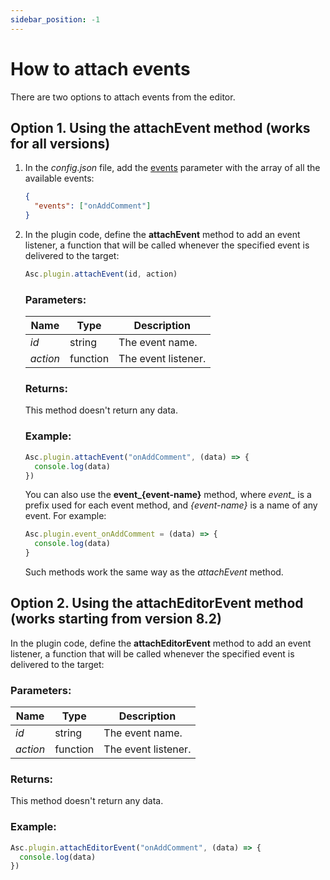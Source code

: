 ```yaml
---
sidebar_position: -1
---
```


# How to attach events

There are two options to attach events from the editor.

## Option 1. Using the attachEvent method (works for all versions)

1. In the *config.json* file, add the [events](../../structure/configuration/configuration.md#variationsevents) parameter with the array of all the available events:

   ``` json
   {
     "events": ["onAddComment"]
   }
   ```

2. In the plugin code, define the **attachEvent** method to add an event listener, a function that will be called whenever the specified event is delivered to the target:

   ``` ts
   Asc.plugin.attachEvent(id, action)
   ```

   ### Parameters:

   | Name     | Type     | Description         |
   | -------- | -------- | ------------------- |
   | *id*     | string   | The event name.     |
   | *action* | function | The event listener. |

   ### Returns:

   This method doesn't return any data.

   ### Example:

   ``` ts
   Asc.plugin.attachEvent("onAddComment", (data) => {
     console.log(data)
   })
   ```

   You can also use the **event_\{event-name\}** method, where *event_* is a prefix used for each event method, and *\{event-name\}* is a name of any event. For example:

   ``` ts
   Asc.plugin.event_onAddComment = (data) => {
     console.log(data)
   }
   ```

   Such methods work the same way as the *attachEvent* method.

## Option 2. Using the attachEditorEvent method (works starting from version 8.2)

In the plugin code, define the **attachEditorEvent** method to add an event listener, a function that will be called whenever the specified event is delivered to the target:

### Parameters:

| Name     | Type     | Description         |
| -------- | -------- | ------------------- |
| *id*     | string   | The event name.     |
| *action* | function | The event listener. |

### Returns:

This method doesn't return any data.

### Example:

``` ts
Asc.plugin.attachEditorEvent("onAddComment", (data) => {
  console.log(data)
})
```
